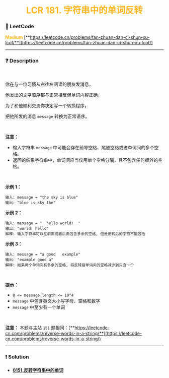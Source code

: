 <h1 style="text-align: center;"> <span style="color: #FFB822;">LCR 181. 字符串中的单词反转</span> </h1>

### 🚀 LeetCode

<base target="_blank">

<span style="color: #FFB822;">**Medium**</span> [**https://leetcode.cn/problems/fan-zhuan-dan-ci-shun-xu-lcof/**](https://leetcode.cn/problems/fan-zhuan-dan-ci-shun-xu-lcof/)

---

### ❓ Description

<br/>

你在与一位习惯从右往左阅读的朋友发消息，

他发出的文字顺序都与正常相反但单词内容正确，

为了和他顺利交流你决定写一个转换程序，

把他所发的消息 `message` 转换为正常语序。

<br/>

**注意：**

* 输入字符串 `message` 中可能会存在前导空格、尾随空格或者单词间的多个空格。
* 返回的结果字符串中，单词间应当仅用单个空格分隔，且不包含任何额外的空格。

<br/>

**示例 1：**

```
输入: message = "the sky is blue"
输出: "blue is sky the"
```

**示例 2：**

```
输入: message = "  hello world!  "
输出: "world! hello"
解释: 输入字符串可以在前面或者后面包含多余的空格, 但是反转后的字符不能包括
```

**示例 3：**

```
输入: message = "a good   example"
输出: "example good a"
解释: 如果两个单词间有多余的空格, 将反转后单词间的空格减少到只含一个
```

<br/>

**提示：**

* `0 <= message.length <= 10^4`
* `message` 中包含英文大小写字母、空格和数字
* `message` 中至少有一个单词

<br/>

**注意：** 本题与主站 `151` 题相同：[**https://leetcode-cn.com/problems/reverse-words-in-a-string/**](https://leetcode-cn.com/problems/reverse-words-in-a-string/)

---

### ❗ Solution

* [**0151.反转字符串中的单词**](./0151.反转字符串中的单词.md)
